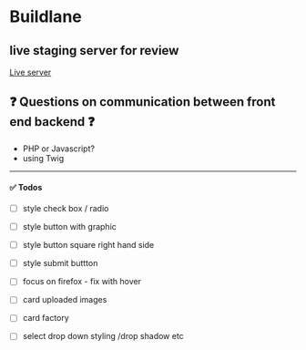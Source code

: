 # Buildlane

## live staging server for review
[Live server](https://priceless-mayer-6b4cb7.netlify.app/)

## :question: Questions on communication between front end backend :question:
- PHP or Javascript? 
- using Twig
---
#### :white_check_mark: Todos
- [ ] style check box / radio
- [ ] style button with graphic
- [ ] style button square right hand side
- [ ] style submit buttton
- [ ] focus on firefox - fix with hover
- [ ] card uploaded images
- [ ] card factory
- [ ] select drop down styling /drop shadow etc



